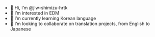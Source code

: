 - 👋 Hi, I’m @jlw-shimizu-hrtk
- 👀 I’m interested in EDM
- 🌱 I’m currently learning Korean language
- 💞️ I’m looking to collaborate on translation projects, from English to Japanese

<!---
jlw-shimizu-hrtk/jlw-shimizu-hrtk is a ✨ special ✨ repository because its `README.md` (this file) appears on your GitHub profile.
You can click the Preview link to take a look at your changes.
--->
